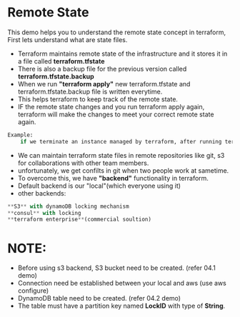 # Remote State

This demo helps you to understand the remote state concept in terraform, First lets understand what are state files.

- Terraform maintains remote state of the infrastructure and it stores it in a file called **terraform.tfstate**
- There is also a backup file for the previous version called **terraform.tfstate.backup**
- When we run **"terraform apply"** new terraform.tfstate and terraform.tfstate.backup file is written everytime.
- This helps terraform to keep track of the remote state.
- IF  the remote state changes and you run terraform apply again, terraform will make the changes to meet your correct remote state again.
```python
Example:
    if we terminate an instance managed by terraform, after running terraform apply, instance will be started.
```
- We can maintain terraform state files in remote repositories like git, s3 for collaborations with other team members.
- unfortunately, we get confilts in git when two people work at sametime.
- To overcome this, we have **"backend"** functionality in terraform.
- Default backend is our "local"(which everyone using it)
- other backends:
```python
**S3** with dynamoDB locking mechanism
**consul** with locking
**terraform enterprise**(commercial soultion)
```

# NOTE: 
- Before using s3 backend, S3 bucket need to be created. (refer 04.1 demo)
- Connection need be established between your local and aws (use aws configure)
- DynamoDB table need to be created. (refer 04.2 demo)
- The table must have a partition key named **LockID** with type of **String**.
